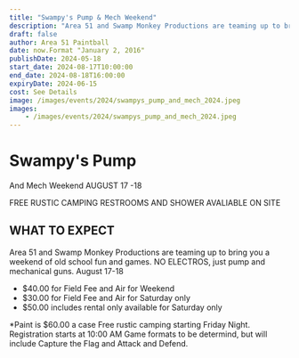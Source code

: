 ```yaml
---
title: "Swampy's Pump & Mech Weekend"
description: "Area 51 and Swamp Monkey Productions are teaming up to bring you a weekend of old school fun and games. NO ELECTROS, just pump and mechanical guns."
draft: false
author: Area 51 Paintball
date: now.Format "January 2, 2016"
publishDate: 2024-05-18
start_date: 2024-08-17T10:00:00
end_date: 2024-08-18T16:00:00
expiryDate: 2024-06-15
cost: See Details
image: /images/events/2024/swampys_pump_and_mech_2024.jpeg
images:
    - /images/events/2024/swampys_pump_and_mech_2024.jpeg
---
```



# Swampy's Pump
And Mech Weekend
AUGUST 17 -18

FREE RUSTIC CAMPING
RESTROOMS AND SHOWER AVALIABLE ON SITE

## WHAT TO EXPECT
Area 51 and Swamp Monkey Productions are teaming up to bring you a weekend
of old school fun and games. NO ELECTROS, just pump and mechanical guns.
August 17-18

* $40.00 for Field Fee and Air for Weekend
* $30.00 for Field Fee and Air for Saturday only
* $50.00 includes rental only available for Saturday only

*Paint is $60.00 a case
Free rustic camping starting Friday Night.
Registration starts at 10:00 AM
Game formats to be determind, but will include Capture the Flag and Attack and
Defend.